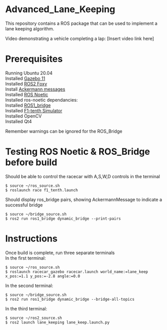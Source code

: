 # Advanced_Lane_Keeping
This repository contains a ROS package that can be used to implement a lane keeping algorithm.

Video demonstrating a vehicle completing a lap:
[Insert video link here]

# Prerequisites
Running Ubuntu 20.04    
Installed [Gazebo 11](http://classic.gazebosim.org/tutorials?tut=ros2_installing&cat=connect_ros)  
Installed [ROS2 Foxy](https://docs.ros.org/en/foxy/Installation.html)  
Install [Ackermann messages](http://wiki.ros.org/ackermann_msgs)  
Installed [ROS Noetic](http://wiki.ros.org/noetic/Installation/Ubuntu)    
Installed ros-noetic dependancies:  
Installed [ROS1_bridge](https://github.com/ros2/ros1_bridge)  
Installed [F1-tenth Simulator](https://github.com/SAE-Robotics-Bootcamp/f110-simulator-public)  
Installed OpenCV  
Installed Qt4  

Remember warnings can be ignored for the ROS_Bridge

# Testing ROS Noetic & ROS_Bridge before build
Should be able to control the racecar with A,S,W,D controls in the terminal
```
$ source ~/ros_source.sh
$ roslaunch race f1_tenth.launch
```
Should display ros_bridge pairs, showing AckermannMessage to indicate a successful bridge
```
$ source ~/bridge_source.sh
$ ros2 run ros1_bridge dynamic_bridge --print-pairs
```


# Instructions
Once build is complete, run three separate terminals  
In the first terminal:
```
$ source ~/ros_source.sh
$ roslaunch racecar_gazebo racecar.launch world_name:=lane_keep x_pos:=1.1 y_pos:=-2.8 angle:=0.0
```
In the second terminal:
```
$ source ~/bridge_source.sh
$ ros2 run ros1_bridge dynamic_bridge --bridge-all-topics
```
In the third terminal:
```
$ source ~/ros2_source.sh
$ ros2 launch lane_keeping lane_keep.launch.py
```
